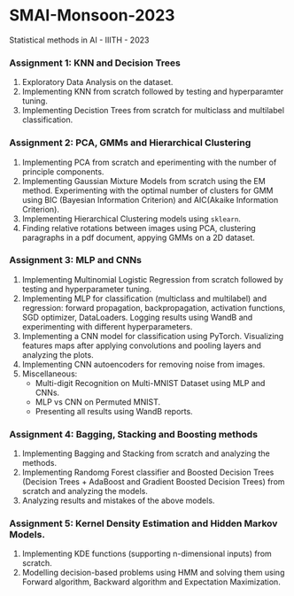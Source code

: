 # SMAI-Monsoon-2023
Statistical methods in AI - IIITH - 2023

### Assignment 1: KNN and Decision Trees
1. Exploratory Data Analysis on the dataset.   
2. Implementing KNN from scratch followed by testing and hyperparamter tuning.
3. Implementing Decistion Trees from scratch for multiclass and multilabel classification.

### Assignment 2: PCA, GMMs and Hierarchical Clustering
1. Implementing PCA from scratch and eperimenting with the number of principle components. 
2. Implementing Gaussian Mixture Models from scratch using the EM method. Experimenting with the optimal number of clusters for GMM using BIC (Bayesian Information Criterion) and AIC(Akaike Information Criterion).
3. Implementing Hierarchical Clustering models using `sklearn`. 
4. Finding relative rotations between images using PCA, clustering paragraphs in a pdf document, appying GMMs on a 2D dataset. 

### Assignment 3: MLP and CNNs
1. Implementing Multinomial Logistic Regression from scratch followed by testing and hyperparameter tuning.
2. Implementing MLP for classification (multiclass and multilabel) and regression: forward propagation, backpropagation, activation functions, SGD optimizer, DataLoaders. Logging results using WandB and experimenting with different hyperparameters. 
3. Implementing a CNN model for classification using PyTorch. Visualizing features maps after applying convolutions and pooling layers and analyzing the plots. 
4. Implementing CNN autoencoders for removing noise from images. 
5. Miscellaneous:
    - Multi-digit Recognition on Multi-MNIST Dataset using MLP and CNNs.
    - MLP vs CNN on Permuted MNIST.
    - Presenting all results using WandB reports. 

### Assignment 4: Bagging, Stacking and Boosting methods
1. Implementing Bagging and Stacking from scratch and analyzing the methods.
2. Implementing Randomg Forest classifier and Boosted Decision Trees (Decision Trees + AdaBoost and Gradient Boosted Decision Trees) from scratch and analyzing the models.
3. Analyzing results and mistakes of the above models. 

### Assignment 5: Kernel Density Estimation and Hidden Markov Models.
1. Implementing KDE functions (supporting n-dimensional inputs) from scratch. 
2. Modelling decision-based problems using HMM and solving them using Forward algorithm, Backward algorithm and Expectation Maximization. 



